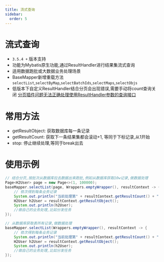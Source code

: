 ```yaml
---
title: 流式查询
sidebar:
  order: 5
---
```

# 流式查询
- `3.5.4 +` 版本支持
- 功能为Mybatis原生功能,通过ResultHandler进行结果集流式查询
- 适用数据跑批或大数据业务处理场景
- BaseMapper新增重载方法 `selectList`,`selectByMap`,`selectBatchIds`,`selectMaps`,`selectObjs`
- 低版本下自定义ResultHandler结合分页会出现错误,需要手动将count查询关闭  [分页插件问题无法正确处理使用ResultHandler参数的查询接口](https://github.com/baomidou/mybatis-plus/issues/5691#top)

# 常用方法

- getResultObject:  获取数据库每一条记录
- getResultCount: 获取下一条结果集都会滚动+1, 等同于下标记录,从1开始
- stop: 停止继续处理,等同于break出去

# 使用示例

```java
// 结合分页,按批次从数据库拉去数据出来跑批,例如从数据库获取10w记录,做数据处理
Page<H2User> page = new Page<>(1, 100000);
baseMapper.selectList(page, Wrappers.emptyWrapper(), resultContext -> {
    // 依次得到每条业务记录
    System.out.println("当前处理第" + resultContext.getResultCount() + "条记录.");
    H2User h2User = resultContext.getResultObject();
    System.out.println(h2User);
    //做自己的业务处理,比如分发任务
});

// 从数据库获取表所有记录,做数据处理
baseMapper.selectList(Wrappers.emptyWrapper(), resultContext -> {
    // 依次得到每条业务记录
    System.out.println("当前处理第" + resultContext.getResultCount() + "条记录.");
    H2User h2User = resultContext.getResultObject();
    System.out.println(h2User);
    //做自己的业务处理,比如分发任务
});
```
